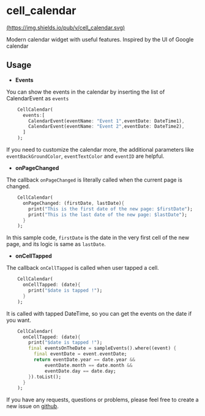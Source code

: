 # cell_calendar

[(https://img.shields.io/pub/v/cell_calendar.svg)](https://pub.dev/packages/cell_calendar)

Modern calendar widget with useful features. Inspired by the UI of Google calendar

## Usage

- **Events**

You can show the events in the calendar by inserting the list of CalendarEvent as `events`
```dart
    CellCalendar(
      events:[
        CalendarEvent(eventName: "Event 1",eventDate: DateTime1),
        CalendarEvent(eventName: "Event 2",eventDate: DateTime2),
      ]
    );
```

If you need to customize the calendar more, the additional parameters like `eventBackGroundColor`, `eventTextColor` and `eventID` are helpful.


- **onPageChanged**

The callback `onPageChanged` is literally called when the current page is changed.
```dart
    CellCalendar(
      onPageChanged: (firstDate, lastDate){
        print("This is the first date of the new page: $firstDate");
        print("This is the last date of the new page: $lastDate");
      }
    );
```
In this sample code, `firstDate` is the date in the very first cell of the new page, and its logic is same as `lastDate`.

- **onCellTapped**

The callback `onCellTapped` is called when user tapped a cell.
```dart
    CellCalendar(
      onCellTapped: (date){
        print("$date is tapped !");
      }
    );
```
It is called with tapped DateTime, so you can get the events on the date if you want.
```dart
    CellCalendar(
      onCellTapped: (date){
        print("$date is tapped !");
        final eventsOnTheDate = sampleEvents().where((event) {
          final eventDate = event.eventDate;
          return eventDate.year == date.year &&
              eventDate.month == date.month &&
              eventDate.day == date.day;
        }).toList();
      }
    );

```

If you have any requests, questions or problems, please feel free to create a new issue on [github](https://github.com/santa112358/cell_calendar/issues).

